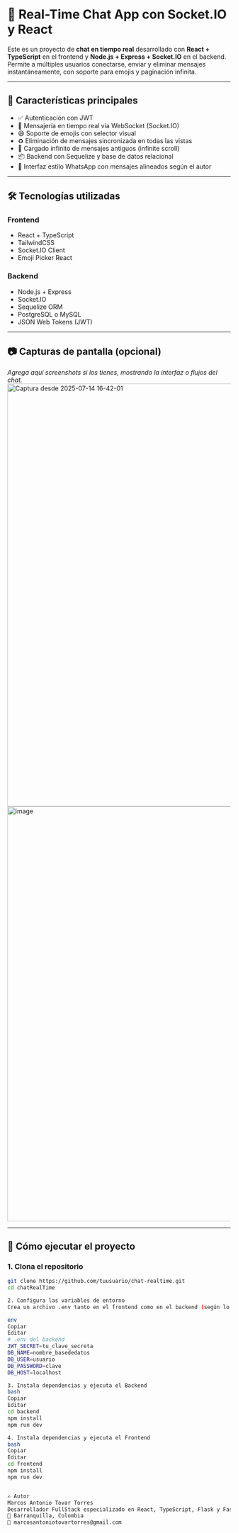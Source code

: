 # 💬 Real-Time Chat App con Socket.IO y React

Este es un proyecto de **chat en tiempo real** desarrollado con **React + TypeScript** en el frontend y **Node.js + Express + Socket.IO** en el backend. Permite a múltiples usuarios conectarse, enviar y eliminar mensajes instantáneamente, con soporte para emojis y paginación infinita.

---

## 🚀 Características principales

- ✅ Autenticación con JWT
- 💬 Mensajería en tiempo real vía WebSocket (Socket.IO)
- 😄 Soporte de emojis con selector visual
- ♻️ Eliminación de mensajes sincronizada en todas las vistas
- 🧠 Cargado infinito de mensajes antiguos (infinite scroll)
- 📦 Backend con Sequelize y base de datos relacional
- 🎨 Interfaz estilo WhatsApp con mensajes alineados según el autor

---

## 🛠️ Tecnologías utilizadas

### Frontend
- React + TypeScript  
- TailwindCSS  
- Socket.IO Client  
- Emoji Picker React  

### Backend
- Node.js + Express  
- Socket.IO  
- Sequelize ORM  
- PostgreSQL o MySQL  
- JSON Web Tokens (JWT)

---

## 📷 Capturas de pantalla (opcional)

_Agrega aquí screenshots si los tienes, mostrando la interfaz o flujos del chat._
<img width="1915" height="955" alt="Captura desde 2025-07-14 16-42-01" src="https://github.com/user-attachments/assets/ca3ece68-d63e-444a-bb1b-029a05f2bc2c" />
<img width="1858" height="937" alt="image" src="https://github.com/user-attachments/assets/053b1aa0-7156-4d4c-b335-e1a4e8a6adad" />

---

## 🔧 Cómo ejecutar el proyecto

### 1. Clona el repositorio

```bash
git clone https://github.com/tuusuario/chat-realtime.git
cd chatRealTime

2. Configura las variables de entorno
Crea un archivo .env tanto en el frontend como en el backend (según lo necesites) con al menos las siguientes variables:

env
Copiar
Editar
# .env del backend
JWT_SECRET=tu_clave_secreta
DB_NAME=nombre_basededatos
DB_USER=usuario
DB_PASSWORD=clave
DB_HOST=localhost

3. Instala dependencias y ejecuta el Backend
bash
Copiar
Editar
cd backend
npm install
npm run dev

4. Instala dependencias y ejecuta el Frontend
bash
Copiar
Editar
cd frontend
npm install
npm run dev


✍️ Autor
Marcos Antonio Tovar Torres
Desarrollador FullStack especializado en React, TypeScript, Flask y FastAPI.
📍 Barranquilla, Colombia
📧 marcosantoniotovartorres@gmail.com

